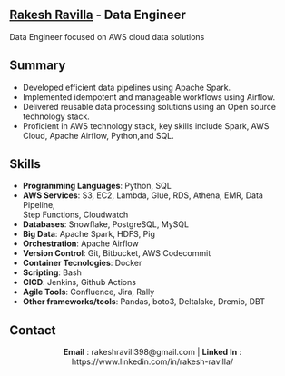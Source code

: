 
## <div class="badge-base LI-profile-badge" data-locale="en_US" data-size="large" data-theme="dark" data-type="VERTICAL" data-vanity="rakeshravilla" data-version="v1"><a class="badge-base__link LI-simple-link" href="https://www.linkedin.com/in/rakesh-ravilla/?trk=profile-badge">Rakesh Ravilla</a> - Data Engineer </div> 

Data Engineer focused on AWS cloud data solutions

## Summary

- Developed efficient data pipelines using Apache Spark.
- Implemented idempotent and manageable workflows using Airflow.
- Delivered reusable data processing solutions using an Open source technology stack.
- Proficient in AWS technology stack, key skills include Spark, AWS Cloud, Apache Airflow, Python,and SQL.

## Skills

- **Programming Languages**: Python, SQL
- **AWS Services**: S3, EC2, Lambda, Glue, RDS, Athena, 
 EMR, Data Pipeline, <br/> Step Functions, Cloudwatch
- **Databases**: Snowflake, PostgreSQL, MySQL
- **Big Data**: Apache Spark, HDFS, Pig
- **Orchestration**: Apache Airflow
- **Version Control**: Git, Bitbucket, AWS Codecommit
- **Container Tecnologies**: Docker
- **Scripting**: Bash
- **CICD**: Jenkins, Github Actions
- **Agile Tools**: Confluence, Jira, Rally
- **Other frameworks/tools**: Pandas, boto3, Deltalake, Dremio, DBT

## Contact 
<div align ="center"> <b>Email</b> : rakeshravill398@gmail.com | <b>Linked In</b> : https://www.linkedin.com/in/rakesh-ravilla/ </div  
